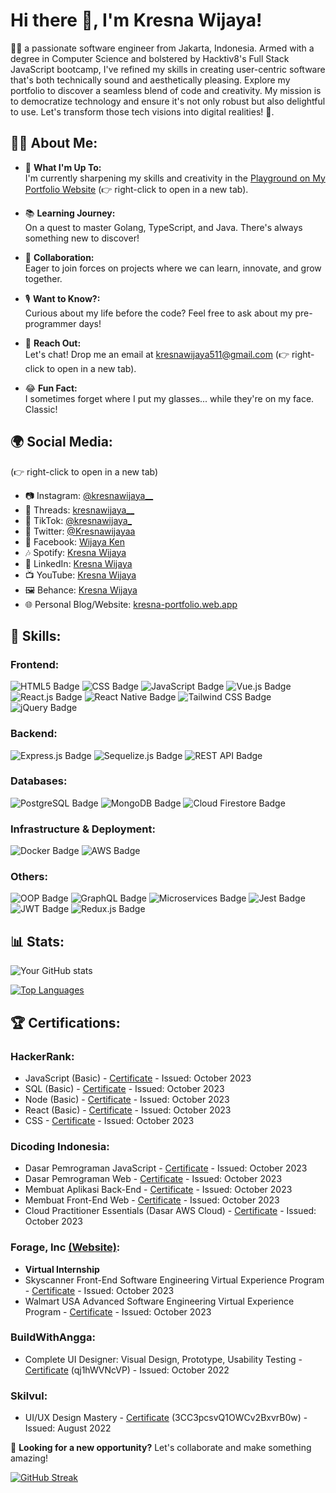 # Hi there 👋, I'm Kresna Wijaya!

👨‍💻 a passionate software engineer from Jakarta, Indonesia. Armed with a degree in Computer Science and bolstered by Hacktiv8's Full Stack JavaScript bootcamp, I've refined my skills in creating user-centric software that's both technically sound and aesthetically pleasing. Explore my portfolio to discover a seamless blend of code and creativity. My mission is to democratize technology and ensure it's not only robust but also delightful to use. Let's transform those tech visions into digital realities! 🌟.

## 🙋‍♂️ About Me:

- 🚀 **What I'm Up To:**  
  I'm currently sharpening my skills and creativity in the [Playground on My Portfolio Website](https://kresna-portfolio.web.app/) (👉 right-click to open in a new tab).

- 📚 **Learning Journey:**  
  On a quest to master Golang, TypeScript, and Java. There's always something new to discover!

- 🤝 **Collaboration:**  
  Eager to join forces on projects where we can learn, innovate, and grow together.

- 🎙️ **Want to Know?:**  
  Curious about my life before the code? Feel free to ask about my pre-programmer days!

- 📧 **Reach Out:**  
  Let's chat! Drop me an email at [kresnawijaya511@gmail.com](mailto:kresnawijaya511@gmail.com) (👉 right-click to open in a new tab).

- 😂 **Fun Fact:**  
  I sometimes forget where I put my glasses... while they're on my face. Classic!

## 🌍 Social Media:

(👉 right-click to open in a new tab)

- 📷 Instagram: [@kresnawijaya\_\_](https://www.instagram.com/kresnawijaya__)
- 🧵 Threads: [kresnawijaya\_\_](https://www.threads.net/@kresnawijaya__)
- 🎥 TikTok: [@kresnawijaya\_](https://www.tiktok.com/@kresnawijaya_)
- 🐤 Twitter: [@Kresnawijayaa](https://twitter.com/Kresnawijayaa)
- 👤 Facebook: [Wijaya Ken](https://www.facebook.com/kresna.wijaya.77398/)
- 🎶 Spotify: [Kresna Wijaya](https://open.spotify.com/user/0zg383bfafpv3akqdn5jm4kq0?si=vZ0ErrgfQ8yYkwj-78vj_g)
- 💼 LinkedIn: [Kresna Wijaya](https://www.linkedin.com/in/kresnawijaya/)
- 📺 YouTube: [Kresna Wijaya](https://www.youtube.com/@kresnawijaya5966)
- 🖼️ Behance: [Kresna Wijaya](https://www.behance.net/kresnawijaya)
- 🌐 Personal Blog/Website: [kresna-portfolio.web.app](https://kresna-portfolio.web.app/)

## 💼 Skills:

### Frontend:

![HTML5 Badge](https://img.shields.io/badge/-HTML5-E34F26?style=flat&logo=html5&logoColor=white)
![CSS Badge](https://img.shields.io/badge/-CSS-1572B6?style=flat&logo=css3&logoColor=white)
![JavaScript Badge](https://img.shields.io/badge/-JavaScript-yellow?style=flat&logo=javascript&logoColor=black)
![Vue.js Badge](https://img.shields.io/badge/-Vue.js-4FC08D?style=flat&logo=vue.js&logoColor=white)
![React.js Badge](https://img.shields.io/badge/-React.js-61DAFB?style=flat&logo=react&logoColor=black)
![React Native Badge](https://img.shields.io/badge/-React%20Native-61DAFB?style=flat&logo=react&logoColor=black)
![Tailwind CSS Badge](https://img.shields.io/badge/-Tailwind%20CSS-38B2AC?style=flat&logo=tailwind-css&logoColor=white)
![jQuery Badge](https://img.shields.io/badge/-jQuery-0769AD?style=flat&logo=jquery&logoColor=white)

### Backend:

![Express.js Badge](https://img.shields.io/badge/-Express.js-gray?style=flat&logo=express&logoColor=white)
![Sequelize.js Badge](https://img.shields.io/badge/-Sequelize.js-blue?style=flat)
![REST API Badge](https://img.shields.io/badge/-REST%20API-02569B?style=flat)

### Databases:

![PostgreSQL Badge](https://img.shields.io/badge/-PostgreSQL-336791?style=flat&logo=postgresql&logoColor=white)
![MongoDB Badge](https://img.shields.io/badge/-MongoDB-47A248?style=flat&logo=mongodb&logoColor=white)
![Cloud Firestore Badge](https://img.shields.io/badge/-Cloud%20Firestore-FFCA28?style=flat&logo=firebase&logoColor=white)

### Infrastructure & Deployment:

![Docker Badge](https://img.shields.io/badge/-Docker-2496ED?style=flat&logo=docker&logoColor=white)
![AWS Badge](https://img.shields.io/badge/-AWS-232F3E?style=flat&logo=amazon-aws&logoColor=white)

### Others:

![OOP Badge](https://img.shields.io/badge/-OOP-5C2D91?style=flat)
![GraphQL Badge](https://img.shields.io/badge/-GraphQL-E10098?style=flat&logo=graphql&logoColor=white)
![Microservices Badge](https://img.shields.io/badge/-Microservices-FFCA28?style=flat)
![Jest Badge](https://img.shields.io/badge/-Jest-C21325?style=flat&logo=jest&logoColor=white)
![JWT Badge](https://img.shields.io/badge/-JWT-000000?style=flat&logo=json-web-tokens&logoColor=white)
![Redux.js Badge](https://img.shields.io/badge/-Redux.js-764ABC?style=flat&logo=redux&logoColor=white)

## 📊 Stats:

![Your GitHub stats](https://github-readme-stats.vercel.app/api?username=kresnawijayaa&show_icons=true)

[![Top Languages](https://github-readme-stats.vercel.app/api/top-langs/?username=kresnawijayaa&layout=compact)](https://github.com/anuraghazra/github-readme-stats)

## 🏆 Certifications:

### HackerRank:

- JavaScript (Basic) - [Certificate](https://www.hackerrank.com/certificates/a9a9b5529e37) - Issued: October 2023
- SQL (Basic) - [Certificate](https://www.hackerrank.com/certificates/2bc6ba5986ea) - Issued: October 2023
- Node (Basic) - [Certificate](https://www.hackerrank.com/certificates/1c5d87d23ca5) - Issued: October 2023
- React (Basic) - [Certificate](https://www.hackerrank.com/certificates/602332e6acde) - Issued: October 2023
- CSS - [Certificate](https://www.hackerrank.com/certificates/f7735c1c2e33) - Issued: October 2023

### Dicoding Indonesia:

- Dasar Pemrograman JavaScript - [Certificate](https://www.dicoding.com/certificates/KEXLLQVNMXG2) - Issued: October 2023
- Dasar Pemrograman Web - [Certificate](https://www.dicoding.com/certificates/N9ZO5N1GYPG5) - Issued: October 2023
- Membuat Aplikasi Back-End - [Certificate](https://www.dicoding.com/certificates/6RPN47JO4X2M) - Issued: October 2023
- Membuat Front-End Web - [Certificate](https://www.dicoding.com/certificates/EYX4YQN3RZDL) - Issued: October 2023
- Cloud Practitioner Essentials (Dasar AWS Cloud) - [Certificate](https://www.dicoding.com/certificates/GRX52WMRVX0M) - Issued: October 2023

### Forage, Inc [(Website)](https://www.theforage.com):

- **Virtual Internship**
- Skyscanner Front-End Software Engineering Virtual Experience Program - [Certificate](https://forage-uploads-prod.s3.amazonaws.com/completion-certificates/Skyscanner/km4rw7dihDr3etqom_Skyscanner_zYfjp6nAX3RpyZKhr_1697129593891_completion_certificate.pdf) - Issued: October 2023
- Walmart USA Advanced Software Engineering Virtual Experience Program - [Certificate](https://forage-uploads-prod.s3.amazonaws.com/completion-certificates/Walmart%20USA/oX6f9BbCL9kJDJzfg_Walmart%20USA_zYfjp6nAX3RpyZKhr_1697125287850_completion_certificate.pdf) - Issued: October 2023

### BuildWithAngga:

- Complete UI Designer: Visual Design, Prototype, Usability Testing - [Certificate](https://buildwithangga.com/) (qj1hWVNcVP) - Issued: October 2022

### Skilvul:

- UI/UX Design Mastery - [Certificate](https://badgr.com/public/assertions/3CC3pcsvQ1OWCv2BxvrB0w?identity__email=wkresna511.kw@gmail.com) (3CC3pcsvQ1OWCv2BxvrB0w) - Issued: August 2022

💼 **Looking for a new opportunity?** Let's collaborate and make something amazing!

[![GitHub Streak](https://github-readme-streak-stats.herokuapp.com/?user=kresnawijayaa&theme=dark)](https://git.io/streak-stats)
